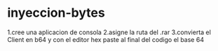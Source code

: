 # inyeccion-bytes
1.cree una aplicacion de consola 
2.asigne la ruta del .rar
3.convierta el Client en b64 y con el editor hex paste al final del codigo el base 64  

